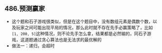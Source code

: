 ## 486.预测赢家

* 这个题和石子游戏很类似，但是在这个题目中，没有数组元素是偶数个数，以及玩家之间可能出现平局的情况，那么此时就不存在先手必赢策略了，比如`[1, 200, 5]`这种情况，则不论先手怎么拿，结果都是必然输的，同石子游戏，这道题通过贪心算法也是无法求的最优解的
* 做法一：递归，会超时
